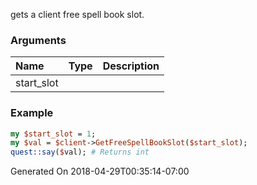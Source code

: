 gets a client free spell book slot.
### Arguments
**Name**|**Type**|**Description**
:---|:---|:---
start_slot||

### Example

```perl
my $start_slot = 1;
my $val = $client->GetFreeSpellBookSlot($start_slot);
quest::say($val); # Returns int
```


Generated On 2018-04-29T00:35:14-07:00